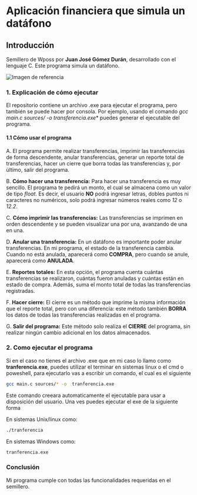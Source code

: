 # Aplicación financiera que simula un datáfono

## Introducción
Semillero de Wposs por **Juan José Gómez Durán**, desarrollado con el lenguaje C. Este programa simula un datáfono.

![Imagen de referencia](https://cdn.openwebinars.net/media/featured_images/c-programacion.webp)

### 1. Explicación de cómo ejecutar
El repositorio contiene un archivo .exe para ejecutar el programa, pero también se puede hacer por consola. Por ejemplo, usando el comando **gcc main.c sources/* -o transferencia.exe** puedes generar el ejecutable del programa.

#### 1.1 Cómo usar el programa

A. El programa permite realizar transferencias, imprimir las transferencias de forma descendente, anular transferencias, generar un reporte total de transferencias, hacer un cierre que borra todas las transferencias y, por último, salir del programa.

B. **Cómo hacer una transferencia:** Para hacer una transferencia es muy sencillo. El programa te pedirá un monto, el cual se almacena como un valor de tipo *float*. Es decir, el usuario **NO** podrá ingresar letras, dobles puntos ni caracteres no numéricos, solo podrá ingresar números reales como *12* o *12.2*.

C. **Cómo imprimir las transferencias:** Las transferencias se imprimen en orden descendente y se pueden visualizar una por una, avanzando de una en una.

D. **Anular una transferencia:** En un datáfono es importante poder anular transferencias. En mi programa, el estado de la transferencia cambia. Cuando no está anulada, aparecerá como **COMPRA**, pero cuando se anule, aparecerá como **ANULADA**.

E. **Reportes totales:** En esta opción, el programa cuenta cuántas transferencias se realizaron, cuántas fueron anuladas y cuántas están en estado de compra. Además, suma el monto total de todas las transferencias registradas.

F. **Hacer cierre:** El cierre es un método que imprime la misma información que el reporte total, pero con una diferencia: este método también **BORRA** los datos de todas las transferencias realizadas en el programa.

G. **Salir del programa:** Este método solo realiza el **CIERRE** del programa, sin realizar ningún cambio adicional en los datos almacenados.

### 2. Como ejecutar el programa

Si en el caso no tienes el archivo .exe que en mi caso lo llamo como **tranferencia.exe**, puedes utilizar el terminar en sistemas linux o el cmd o poweshell, para ejecutarlo vas a escribir un comando, el cual es el siguiente 

```bash
gcc main.c sources/* -o  tranferencia.exe
```

Este comando creeara automaticamente el ejecutable para usar a disposición del usuario.
Una ves puedes ejecutar el exe de la siguiente forma 

En sistemas Unix/linux como: 

```bash
./tranferencia
```
En sistemas Windows como:

``` bash
tranferencia.exe
```
### Conclusión
Mi programa cumple con todas las funcionalidades requeridas en el semillero.
